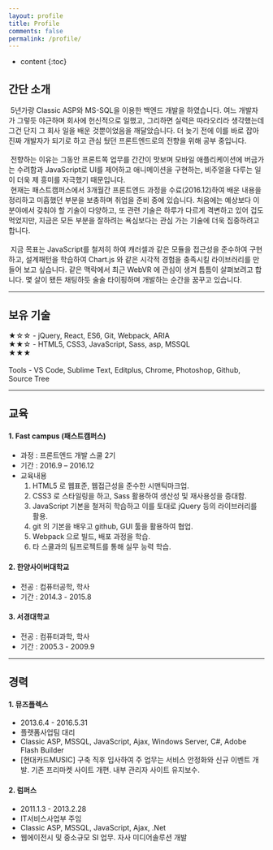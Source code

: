 ```yaml
---
layout: profile
title: Profile
comments: false
permalink: /profile/
---
```


* content
{:toc}

## 간단 소개

&nbsp;5년가량 Classic ASP와 MS-SQL을 이용한 백엔드 개발을 하였습니다. 여느 개발자가 그렇듯 야근하며 회사에 헌신적으로 일했고, 
그리하면 실력은 따라오리라 생각했는데 그건 단지 그 회사 일을 배운 것뿐이었음을 깨달았습니다. 더 늦기 전에 이를 바로 잡아 
진짜 개발자가 되기로 하고 관심 뒀던 프론트엔드로의 전향을 위해 공부 중입니다.<br><br>
&nbsp;전향하는 이유는 그동안 프론트쪽 업무를 간간이 맛보며 모바일 애플리케이션에 버금가는 수려함과 JavaScript로 UI를 제어하고 
애니메이션을 구현하는, 비주얼을 다루는 일이 더욱 제 흥미를 자극했기 때문입니다.  
&nbsp;현재는 패스트캠퍼스에서 3개월간 프론트엔드 과정을 수료(2016.12)하여 배운 내용을 정리하고 미흡했던 부분을 보충하며 
취업을 준비 중에 있습니다. 처음에는 예상보다 이 분야에서 갖춰야 할 기술이 다양하고, 또 관련 기술은 하루가 다르게 격변하고 있어 
겁도 먹었지만, 지금은 모든 부분을 잘하려는 욕심보다는 관심 가는 기술에 더욱 집중하려고 합니다.<br><br>
&nbsp;지금 목표는 JavaScript를 철저히 하여 캐러셀과 같은 모듈을 접근성을 준수하여 구현하고, 설계패턴을 학습하여 Chart.js 와 같은 
시각적 경험을 충족시킬 라이브러리를 만들어 보고 싶습니다. 같은 맥락에서 최근 WebVR 에 관심이 생겨 틈틈이 살펴보려고 합니다. 
몇 살이 됐든 채팅하듯 술술 타이핑하며 개발하는 순간을 꿈꾸고 있습니다.

---

## 보유 기술
★☆☆ - jQuery, React, ES6, Git, Webpack, ARIA  
★★☆ - HTML5, CSS3, JavaScript, Sass, asp, MSSQL  
★★★  
<br>
Tools - VS Code, Sublime Text, Editplus, Chrome, Photoshop, Github, Source Tree

---

## 교육

#### 1. Fast campus (패스트캠퍼스)
  * 과정 : 프론트엔드 개발 스쿨 2기
  * 기간 : 2016.9 – 2016.12
  * 교육내용
    1. HTML5 로 웹표준, 웹접근성을 준수한 시맨틱마크업.
    2. CSS3 로 스타일링을 하고, Sass 활용하여 생산성 및 재사용성을 증대함.
    3. JavaScript 기본을 철저히 학습하고 이를 토대로 jQuery 등의 라이브러리를 활용.
    4. git 의 기본을 배우고 github, GUI 툴을 활용하여 협업.
    5. Webpack 으로 빌드, 배포 과정을 학습.
    6. 타 스쿨과의 팀프로젝트를 통해 실무 능력 학습.

#### 2. 한양사이버대학교
* 전공 : 컴퓨터공학, 학사
* 기간 : 2014.3 - 2015.8

#### 3. 서경대학교
* 전공 : 컴퓨터과학, 학사
* 기간 : 2005.3 - 2009.9

---

## 경력

#### 1. 뮤즈플렉스
* 2013.6.4 - 2016.5.31
* 플랫폼사업팀 대리
* Classic ASP, MSSQL, JavaScript, Ajax, Windows Server, C#, Adobe Flash Builder
* [현대카드MUSIC] 구축 직후 입사하여 주 업무는 서비스 안정화와 신규 이벤트 개발. 기존 프리마켓 사이트 개편. 내부 관리자 사이트
유지보수.

#### 2. 럼퍼스
* 2011.1.3 - 2013.2.28
* IT서비스사업부 주임
* Classic ASP, MSSQL, JavaScript, Ajax, .Net
* 웹에이전시 및 중소규모 SI 업무. 자사 미디어솔루션 개발

